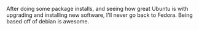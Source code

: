 After doing some package installs, and seeing how great Ubuntu is with upgrading and installing new software, I'll never go back to Fedora. Being based off of debian is awesome. 
